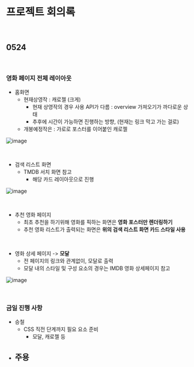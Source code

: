# 프로젝트 회의록

<br>

## 0524

<br>

### 영화 페이지 전체 레이아웃 

- 홈화면
  - 현재상영작 : 캐로젤 (크게)
    - 현재 상영작의 경우 사용 API가 다름 : overview 가져오기가 까다로운 상태
    - 추후에 시간이 가능하면 진행하는 방향, (현재는 링크 막고 가는 걸로)
  - 개봉예정작은 : 가로로 포스터를 이어붙인 캐로젤

![image](https://user-images.githubusercontent.com/67505208/119283564-703bd980-bc78-11eb-9f9a-6267b1a8ccad.png)

<br>

- 검색 리스트 화면
  - TMDB 서치 화면 참고
    - 해당 카드 레이아웃으로 진행

![image](https://user-images.githubusercontent.com/67505208/119283681-bb55ec80-bc78-11eb-908b-5a65f9993791.png)

<br>

- 추천 영화 페이지
  - 최초 추천을 하기위해 영화를 픽하는 화면은 **영화 포스터만 렌더링하기**
  - 추천 영화 리스트가 출력되는 화면은 **위의 검색 리스트 화면 카드 스타일 사용**

<br>

- 영화 상세 페이지 -> **모달**
  - 전 페이지의 링크와 관계없이, 모달로 출력
  - 모달 내의 스타일 및 구성 요소의 경우는 IMDB 영화 상세페이지 참고

![image](https://user-images.githubusercontent.com/67505208/119283864-3b7c5200-bc79-11eb-85f6-43214c0f5eba.png)

<br>

### 금일 진행 사항

- 승철
  - CSS 직전 단계까지 필요 요소 준비
    - 모달, 캐로젤 등
- 주용
  - 

<br>



